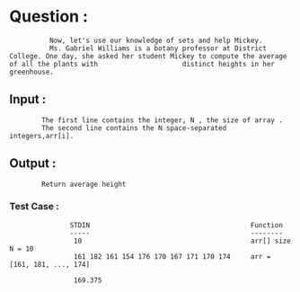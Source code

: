 # Question : 
              Now, let's use our knowledge of sets and help Mickey.
              Ms. Gabriel Williams is a botany professor at District College. One day, she asked her student Mickey to compute the average of all the plants with                     distinct heights in her greenhouse.

 ## Input : 
            The first line contains the integer, N , the size of array .
            The second line contains the N space-separated integers,arr[i].
            
## Output : 
            Return average height
            
### Test Case : 
                   STDIN                                        Function
                   -----                                        --------
                    10                                          arr[] size N = 10
                    161 182 161 154 176 170 167 171 170 174     arr = [161, 181, ..., 174]
                    
                    169.375
